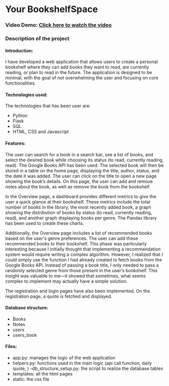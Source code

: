 # Your BookshelfSpace
### Video Demo: <a href="https://www.youtube.com/watch?v=TtKnFycGcK8" target="_blank">Click here to watch the video</a>

### Description of the project
#### Introduction:
I have developed a web application that allows users to create a personal bookshelf where they can add books they want to read, are currently reading, or plan to read in the future. The application is designed to be minimal, with the goal of not overwhelming the user and focusing on core functionalities.

#### Technologies used:
The technologies that has been user are:
- Python
- Flask
- SQL
- HTML, CSS and Javascript

#### Features:
The user can search for a book in a search bar, see a list of books, and select the desired book while choosing its status (to read, currently reading, read). The Google Books API has been used. The selected book will then be stored in a table on the home page, displaying the title, author, status, and the date it was added. The user can click on the title to open a new page showing the book’s details. On this page, the user can add and remove notes about the book, as well as remove the book from the bookshelf.

In the Overview page, a dashboard provides different metrics to give the user a quick glance at their bookshelf. These metrics include the total number of books in the library, the most recently added book, a graph showing the distribution of books by status (to read, currently reading, read), and another graph displaying books per genre. The Pandas library has been used to create these charts.

Additionally, the Overview page includes a list of recommended books based on the user's genre preferences. The user can add these recommended books to their bookshelf. This phase was particularly interesting because I initially thought that implementing a recommendation system would require writing a complex algorithm. However, I realized that I could simply use the function I had already created to fetch books from the Google Books API. Instead of passing a book title, I only needed to pass a randomly selected genre from those present in the user’s bookshelf. This insight was valuable to me—it showed that sometimes, what seems complex to implement may actually have a simple solution.

The registration and login pages have also been implemented. On the registration page, a quote is fetched and displayed.

#### Database structure:
- Books
- Notes
- users
- users_book
#### Files:
- app.py: manages the logic of the web application
- helpers.py: functions used in the main logic (api call function, daily quote, ) 
-db_structure_setup.py: the script to realize the database tables
- templates: all the html pages
- static: the css file
